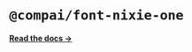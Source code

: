 # `@compai/font-nixie-one`

[**Read the docs &rarr;**](https://components.ai/docs/typefaces/nixie-one)
